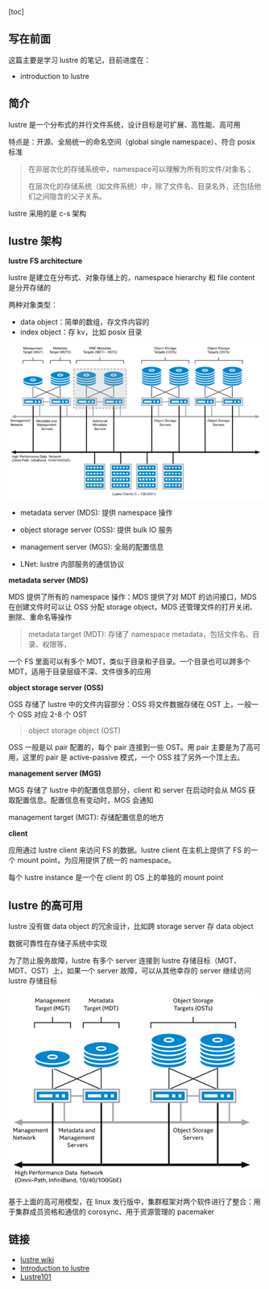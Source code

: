 [toc]

## 写在前面

这篇主要是学习 lustre 的笔记，目前进度在：

* introduction to lustre



## 简介

lustre 是一个分布式的并行文件系统，设计目标是可扩展、高性能、高可用

特点是：开源、全局统一的命名空间（global single namespace）、符合 posix 标准

> 在非层次化的存储系统中，namespace可以理解为所有的文件/对象名；
>
> 在层次化的存储系统（如文件系统）中，除了文件名、目录名外，还包括他们之间隐含的父子关系。

lustre 采用的是 c-s 架构



## lustre 架构

**lustre FS architecture**

lustre 是建立在分布式、对象存储上的，namespace hierarchy 和 file content 是分开存储的

两种对象类型：

* data object：简单的数组，存文件内容的
* index object：存 kv，比如 posix 目录

<img src="assets/800px-Lustre_File_System_Overview_(DNE)_lowres_v1.png" alt="File:Lustre File System Overview (DNE) lowres v1.png" style="zoom: 80%;" />

* metadata server (MDS): 提供 namespace 操作
* object storage server (OSS): 提供 bulk IO 服务
* management server (MGS): 全局的配置信息

* LNet: lustre 内部服务的通信协议



**metadata server (MDS)**

MDS 提供了所有的 namespace 操作：MDS 提供了对 MDT 的访问接口，MDS 在创建文件时可以让 OSS 分配 storage object，MDS 还管理文件的打开关闭、删除、重命名等操作

> metadata target (MDT): 存储了 namespace metadata，包括文件名、目录、权限等，

一个 FS 里面可以有多个 MDT，类似于目录和子目录。一个目录也可以跨多个 MDT，适用于目录层级不深、文件很多的应用



**object storage server (OSS)**

OSS 存储了 lustre 中的文件内容部分：OSS 将文件数据存储在 OST 上，一般一个 OSS 对应 2-8 个 OST

> object storage object (OST)

OSS 一般是以 pair 配置的，每个 pair 连接到一些 OST。用 pair 主要是为了高可用，这里的 pair 是 active-passive 模式，一个 OSS 挂了另外一个顶上去。



**management server (MGS)**

MGS 存储了 lustre 中的配置信息部分，client 和 server 在启动时会从 MGS 获取配置信息。配置信息有变动时，MGS 会通知

management target (MGT): 存储配置信息的地方



**client**

应用通过 lustre client 来访问 FS 的数据。lustre client 在主机上提供了 FS 的一个 mount point，为应用提供了统一的 namespace。

每个 lustre instance 是一个在 client 的 OS 上的单独的 mount point



## lustre 的高可用

lustre 没有做 data object 的冗余设计，比如跨 storage server 存 data object

数据可靠性在存储子系统中实现

为了防止服务故障，lustre 有多个 server 连接到 lustre 存储目标（MGT、MDT、OST）上，如果一个 server 故障，可以从其他幸存的 server 继续访问 lustre 存储目标

![File:Lustre HA Server Building Blocks hires v1.png](assets/782px-Lustre_HA_Server_Building_Blocks_hires_v1.png)

基于上面的高可用模型，在 linux 发行版中，集群框架对两个软件进行了整合：用于集群成员资格和通信的 corosync、用于资源管理的 pacemaker





## 链接

* [lustre wiki](https://wiki.lustre.org/Main_Page)
* [Introduction to lustre](https://wiki.lustre.org/Introduction_to_Lustre)
* [Lustre101](https://lustre.ornl.gov/lustre101-courses/)